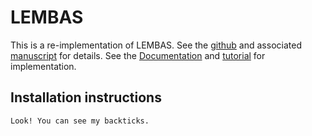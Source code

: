 # LEMBAS

This is a re-implementation of LEMBAS. See the [github](https://github.com/Lauffenburger-Lab/LEMBAS) and associated [manuscript](https://doi.org/10.1038/s41467-022-30684-y) for details. See the [Documentation](https://hmbaghdassarian.github.io/LEMBAS/) and [tutorial](https://hmbaghdassarian.github.io/LEMBAS/macrophage_example/) for implementation.

## Installation instructions

```
Look! You can see my backticks.
```